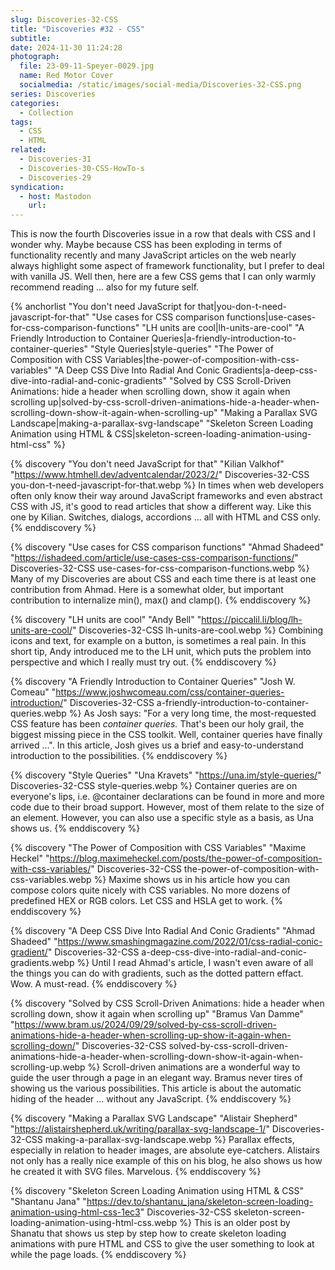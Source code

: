 ```yaml
---
slug: Discoveries-32-CSS
title: "Discoveries #32 - CSS"
subtitle:
date: 2024-11-30 11:24:28
photograph:
  file: 23-09-11-Speyer-0029.jpg
  name: Red Motor Cover
  socialmedia: /static/images/social-media/Discoveries-32-CSS.png
series: Discoveries
categories:
  - Collection
tags:
  - CSS
  - HTML
related:
  - Discoveries-31
  - Discoveries-30-CSS-HowTo-s
  - Discoveries-29
syndication:
  - host: Mastodon
    url: 
---
```


This is now the fourth Discoveries issue in a row that deals with CSS and I wonder why. Maybe because CSS has been exploding in terms of functionality recently and many JavaScript articles on the web nearly always highlight some aspect of framework functionality, but I prefer to deal with vanilla JS.
Well then, here are a few CSS gems that I can only warmly recommend reading ... also for my future self.

{% anchorlist 
  "You don't need JavaScript for that|you-don-t-need-javascript-for-that"
  "Use cases for CSS comparison functions|use-cases-for-css-comparison-functions"
  "LH units are cool|lh-units-are-cool"
  "A Friendly Introduction to Container Queries|a-friendly-introduction-to-container-queries"
  "Style Queries|style-queries"
  "The Power of Composition with CSS Variables|the-power-of-composition-with-css-variables"
  "A Deep CSS Dive Into Radial And Conic Gradients|a-deep-css-dive-into-radial-and-conic-gradients"
  "Solved by CSS Scroll-Driven Animations: hide a header when scrolling down, show it again when scrolling up|solved-by-css-scroll-driven-animations-hide-a-header-when-scrolling-down-show-it-again-when-scrolling-up"
  "Making a Parallax SVG Landscape|making-a-parallax-svg-landscape"
  "Skeleton Screen Loading Animation using HTML & CSS|skeleton-screen-loading-animation-using-html-css"
%}

<!-- more -->

{% discovery "You don't need JavaScript for that" "Kilian Valkhof" "https://www.htmhell.dev/adventcalendar/2023/2/" Discoveries-32-CSS you-don-t-need-javascript-for-that.webp %}
In times when web developers often only know their way around JavaScript frameworks and even abstract CSS with JS, it's good to read articles that show a different way. Like this one by Kilian. Switches, dialogs, accordions ... all with HTML and CSS only.
{% enddiscovery %}

{% discovery "Use cases for CSS comparison functions" "Ahmad Shadeed" "https://ishadeed.com/article/use-cases-css-comparison-functions/" Discoveries-32-CSS use-cases-for-css-comparison-functions.webp %}
Many of my Discoveries are about CSS and each time there is at least one contribution from Ahmad. Here is a somewhat older, but important contribution to internalize min(), max() and clamp().
{% enddiscovery %}

{% discovery "LH units are cool" "Andy Bell" "https://piccalil.li/blog/lh-units-are-cool/" Discoveries-32-CSS lh-units-are-cool.webp %}
Combining icons and text, for example on a button, is sometimes a real pain. In this short tip, Andy introduced me to the LH unit, which puts the problem into perspective and which I really must try out.
{% enddiscovery %}

{% discovery "A Friendly Introduction to Container Queries" "Josh W. Comeau" "https://www.joshwcomeau.com/css/container-queries-introduction/" Discoveries-32-CSS a-friendly-introduction-to-container-queries.webp %}
As Josh says: "For a very long time, the most-requested CSS feature has been <em>container queries.</em> That's been our holy grail, the biggest missing piece in the CSS toolkit. Well, container queries have finally arrived …". In this article, Josh gives us a brief and easy-to-understand introduction to the possibilities.
{% enddiscovery %}

{% discovery "Style Queries" "Una Kravets" "https://una.im/style-queries/" Discoveries-32-CSS style-queries.webp %}
Container queries are on everyone's lips, i.e. @container declarations can be found in more and more code due to their broad support. However, most of them relate to the size of an element. However, you can also use a specific style as a basis, as Una shows us.
{% enddiscovery %}

{% discovery "The Power of Composition with CSS Variables" "Maxime Heckel" "https://blog.maximeheckel.com/posts/the-power-of-composition-with-css-variables/" Discoveries-32-CSS the-power-of-composition-with-css-variables.webp %}
Maxime shows us in his article how you can compose colors quite nicely with CSS variables. No more dozens of predefined HEX or RGB colors. Let CSS and HSLA get to work.
{% enddiscovery %}

{% discovery "A Deep CSS Dive Into Radial And Conic Gradients" "Ahmad Shadeed" "https://www.smashingmagazine.com/2022/01/css-radial-conic-gradient/" Discoveries-32-CSS a-deep-css-dive-into-radial-and-conic-gradients.webp %}
Until I read Ahmad's article, I wasn't even aware of all the things you can do with gradients, such as the dotted pattern effact. Wow. A must-read.
{% enddiscovery %}

{% discovery "Solved by CSS Scroll-Driven Animations: hide a header when scrolling down, show it again when scrolling up" "Bramus Van Damme" "https://www.bram.us/2024/09/29/solved-by-css-scroll-driven-animations-hide-a-header-when-scrolling-up-show-it-again-when-scrolling-down/" Discoveries-32-CSS solved-by-css-scroll-driven-animations-hide-a-header-when-scrolling-down-show-it-again-when-scrolling-up.webp %}
Scroll-driven animations are a wonderful way to guide the user through a page in an elegant way. Bramus never tires of showing us the various possibilities. This article is about the automatic hiding of the header ... without any JavaScript.
{% enddiscovery %}

{% discovery "Making a Parallax SVG Landscape" "Alistair Shepherd" "https://alistairshepherd.uk/writing/parallax-svg-landscape-1/" Discoveries-32-CSS making-a-parallax-svg-landscape.webp %}
Parallax effects, especially in relation to header images, are absolute eye-catchers. Alistairs not only has a really nice example of this on his blog, he also shows us how he created it with SVG files. Marvelous.
{% enddiscovery %}

{% discovery "Skeleton Screen Loading Animation using HTML & CSS" "Shantanu Jana" "https://dev.to/shantanu_jana/skeleton-screen-loading-animation-using-html-css-1ec3" Discoveries-32-CSS skeleton-screen-loading-animation-using-html-css.webp %}
This is an older post by Shanatu that shows us step by step how to create skeleton loading animations with pure HTML and CSS to give the user something to look at while the page loads.
{% enddiscovery %}
